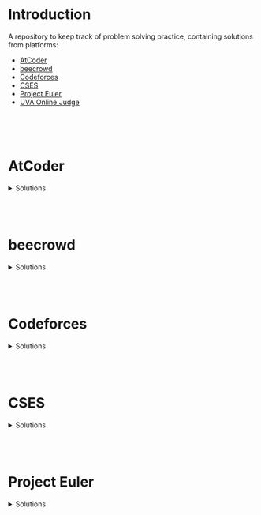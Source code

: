 # Introduction

A repository to keep track of problem solving practice, containing solutions from platforms:  


- [AtCoder](#atcoder)
- [beecrowd](#beecrowd)
- [Codeforces](#codeforces)
- [CSES](#cses)
- [Project Euler](#project-euler)
- [UVA Online Judge](#uva-online-judge)
</br>
</br>
</br>

# AtCoder

<details>
<Summary> Solutions </Summary>
</br>

<!---
|  | []() | [C++ (GCC 9.2.1)](./atcoder/.cpp) | `AtCoder` `*00` | --2022 |
    --->

| #   | Title   | Solution   | Tags | Submitted   |
|:---:| :------ | :--------: |:----:| :---------: |
| 5 | [C - FF](https://atcoder.jp/contests/abc278/tasks/abc278_c) | [C++ (GCC 9.2.1)](./atcoder/abc278/C.cpp) | `AtCoder` `*300` | 19-Nov-2022 |
| 4 | [B - Misjudge the Time](https://atcoder.jp/contests/abc278/tasks/abc278_b) | [C++ (GCC 9.2.1)](./atcoder/abc278/B.cpp) | `AtCoder` `*200` | 19-Nov-2022 |
| 3 | [A - Shift](https://atcoder.jp/contests/abc278/tasks/abc278_a) | [C++ (GCC 9.2.1)](./atcoder/abc278/A.cpp) | `AtCoder` `*100` | 19-Nov-2022 |
| 2 | [B - Playing Cards Validation](https://atcoder.jp/contests/abc277/tasks/abc277_b) | [C++ (GCC 9.2.1)](.atcoder/abc277/B.cpp) | `AtCoder` `*200` | 12-Nov-2022 |
| 1 | [A - ^{-1}](https://atcoder.jp/contests/abc277/tasks/abc277_a) | [C++ (GCC 9.2.1)](./atcoder/abc277/A.cpp) | `AtCoder` `*100` | 12-Nov-2022 |


</details>
</br>
</br>
</br>

# beecrowd

<details>
<Summary> Solutions </Summary>

| #   | Title   | Solution   | Submitted   |
|:---:| :------ | :--------: | :---------: |
| 1 | [](https://atcoder.jp/contests/abc/tasks/abc_) | [C++ (GCC 9.2.1)]() | |

<!---
| 1 | [](https://atcoder.jp/contests/abc/tasks/abc_) | [C++ (GCC 9.2.1)]() | |

1654 | [F - Sum Sum Max](https://atcoder.jp/contests/abc240/tasks/abc240_f) | [C++ (GCC 9.2.1)](./atcoder/abc240/F.cpp) | Mar/26/2022
    --->

</details>
</br>
</br>
</br>

# Codeforces

<details>
<Summary> Solutions </Summary>
</br>

<!---
|  | []() | [GNU C++17](./codeforces/) | `*800` | --2022 |
    --->

| #   | Title   | Solution   | Tags | Submitted   |
|:---:| ------- | :--------: |------| :---------: |
| 20 | [A - Colorful Stones (Simplified Edition)](https://codeforces.com/contest/265/problem/A) | [GNU C++17](./codeforces/265/A.cpp) | `implementation` `*800` | 30-Aug-2022 |
| 19 | [A - Is your horseshoe on the other hoof?](https://codeforces.com/contest/228/problem/A) | [GNU C++17](./codeforces/228/A.cpp) | `implementation` `*800` | 29-Aug-2022 |
| 18 | [A - Buy a Shovel](https://codeforces.com/contest/732/problem/A) | [GNU C++17](./codeforces/732/A.cpp) | `brute force` `constructive algorithms` `implementation` `math` `*800` | 27-Aug-2022 |
| 17 | [A - Sereja and Dima](https://codeforces.com/contest/381/problem/A) | [GNU C++17](./codeforces/381/A.cpp) | `greedy` `implementation` `two pointers` `*800` | 27-Aug-2022 |
| 16 | [A - Night at the Museum](https://codeforces.com/contest/731/problem/A) | [GNU C++17](./codeforces/731/A.cpp) | `implementation` `strings` `*800` | 25-Aug-2022 |
| 15 | [A - Games](https://codeforces.com/contest/268/problem/A) | [GNU C++17](./codeforces/268/A.cpp) | `brute force` `*800` | 25-Aug-2022 |
| 14 | [A - Black Square](https://codeforces.com/contest/431/problem/A) | [GNU C++17](./codeforces/431/A.cpp) | `implementation` `*800` | 25-Aug-2022 |
| 13 | [A - Police Recruits](https://codeforces.com/contest/427/problem/A) | [GNU C++17](./codeforces/427/A.cpp) | `implementation` `*800` | 25-Aug-2022 |
| 12 | [A - Stones on the Table](https://codeforces.com/contest/266/problem/A) | [GNU C++17](./codeforces/266/A.cpp) | `implementation` `*800` | 25-Aug-2022 |
| 11 | [A - Magnets](https://codeforces.com/contest/344/problem/A) | [GNU C++17](./codeforces/344/A.cpp) | `implementation` `*800` | 22-Aug-2022 |
| 10 | [A - Word](https://codeforces.com/contest/59/problem/A) | [GNU C++17](./codeforces/59/A.cpp) | `implementation` `strings` `*800` | 22-Aug-2022 |
| 9 | [A - Boy or Girl](https://codeforces.com/contest/236/problem/A) | [GNU C++17](./codeforces/236/A.cpp) | `brute force` `implementation` `strings` `*800` | 21-Aug-2022 |
| 8 | [A - Petya and Strings](https://codeforces.com/contest/112/problem/A) | [GNU C++17](./codeforces/112/A.cpp) | `implementation` `strings` `*800` | 21-Aug-2022 |
| 7 | [A - Gravity Flip](https://codeforces.com/contest/405/problem/A) | [GNU C++17](./codeforces/405/A.cpp) | `greedy` `implementation` `sortings` `*900` | 21-Aug-2022 |
| 6 | [A - Crossmarket](https://codeforces.com/contest/1715/problem/A) | [GNU C++17](./codeforces/1715/A.cpp) | `constructive algorithms` `greedy` `math` `*800` | 20-Aug-2022 |
| 5 | [A - Beautiful Matrix](https://codeforces.com/contest/263/problem/A) | [GNU C++17](./codeforces/263/A.cpp) | `implementation` `*800` | 20-Aug-2022 |
| 4 | [A - Team](https://codeforces.com/contest/231/problem/A) | [GNU C++17](./codeforces/231/A.cpp) | `brute force` `greedy` `*800` | 20-Aug-2022 |
| 3 | [A - Bear and Big Brother](https://codeforces.com/contest/791/problem/A) | [GNU C++17](./codeforces/791/A.cpp) | `implementation` `*800` | 20-Aug-2022 |
| 2 | [A - Anton and Danik](https://codeforces.com/contest/734/problem/A) | [GNU C++17](./codeforces/734/A.cpp) | `implementation` `strings` `*800` | 19-Aug-2022 |
| 1 | [A - Vanya and Fence](https://codeforces.com/contest/677/problem/A) | [GNU C++17](./codeforces/677/A.cpp) | `implementation` `*800` | 19-Aug-2022 |


</details>
</br>
</br>
</br>

# CSES

<details>
<Summary> Solutions </Summary>
</br>

<!---
|  | []() | [C++17](./cses/.cpp) | `Introductory` | --2022| 
--->


| #   | Title   | Solution   | Category   | Submitted   |
|:---:| ------- | :--------: | :--------: | :---------: |
| 7 | [Two Sets](https://cses.fi/problemset/task/1092) | [C++17](./cses/introductory_problems/1092.cpp) | `Introductory` | 20-Nov-2022| 
| 6 | [Number Spiral](https://cses.fi/problemset/task/1071) | [C++17](./cses/introductory_problems/1071.cpp) | `Introductory` | 20-Oct-2022|
| 5 | [Permutations](https://cses.fi/problemset/task/1070) | [C++17](./cses/introductory_problems/1070.cpp) | `Introductory` | 20-Oct-2022|
| 4 | [Increasing Array](https://cses.fi/problemset/task/1094) | [C++17](./cses/introductory_problems/1094.cpp) | `Introductory` | 19-Oct-2022|
| 3 | [Repetitions](https://cses.fi/problemset/task/1069) | [C++17](./cses/introductory_problems/1069.cpp) | `Introductory` | 19-Oct-2022|
| 2 | [Missing Number](https://cses.fi/problemset/task/1083) | [C++17](./cses/introductory_problems/1083.cpp) | `Introductory` | 19-Oct-2022| 
| 1 | [Weird Algorithm](https://cses.fi/problemset/task/1068) | [C++17](./cses/introductory_problems/1068.cpp) | `Introductory` | 19-Oct-2022| 


</details>

</br>
</br>
</br>

# Project Euler

<details>
<Summary> Solutions </Summary>

| #   | Title   | Solution   | Tags   | Submitted   |
|:---:| :-----: | :--------: | :----: | :---------: |
1654 | [F - Sum Sum Max](https://atcoder.jp/contests/abc240/tasks/abc240_f) | [C++ (GCC 9.2.1)](./atcoder/abc240/F.cpp) | `AtCoder` `*500` | Mar/26/2022| 
1654 | [F - Sum Sum Max](https://atcoder.jp/contests/abc240/tasks/abc240_f) | [C++ (GCC 9.2.1)](./atcoder/abc240/F.cpp) | `AtCoder` `*500` | Mar/26/2022| 


</details>

</br>
</br>
</br>



